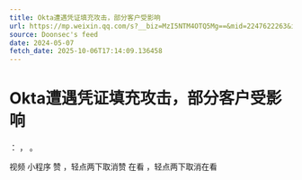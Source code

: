 ```yaml
---
title: Okta遭遇凭证填充攻击，部分客户受影响
url: https://mp.weixin.qq.com/s?__biz=MzI5NTM4OTQ5Mg==&mid=2247622263&idx=4&sn=2d333aac5c9759a3674995a6afdf7104
source: Doonsec's feed
date: 2024-05-07
fetch_date: 2025-10-06T17:14:09.136458
---
```


# Okta遭遇凭证填充攻击，部分客户受影响

：
，
。

视频
小程序
赞
，轻点两下取消赞
在看
，轻点两下取消在看